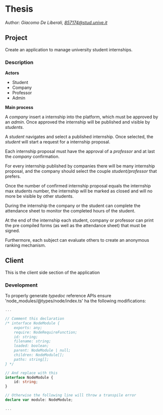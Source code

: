 # Thesis
Author: *Giacomo De Liberali, 857174@stud.unive.it*

## Project

Create an application to manage university student internships.

### Description

**Actors**

- Student
- Company
- Professor
- Admin

**Main process**

A *company* insert a internship into the platform, which must be approved by an *admin*. Once approved the internship will be published and visible by *students*.

A *student* navigates and select a published internship. Once selected, the *student* will start a request for a internship proposal.

Each internship proposal must have the approval of a *professor* and at last the *company* confirmation.

For every internship published by companies there will be many internship proposal, and the company should select the couple *student/professor* that prefers.

Once the number of confirmed internship proposal equals the internship max students number, the internship will be marked as closed and will no more be visible by other students.

During the internship the company or the student can complete the attendance sheet to monitor the completed hours of the student.

At the end of the internship each student, company or professor can print the pre compiled forms (as well as the attendance sheet) that must be signed.

Furthermore, each subject can evaluate others to create an anonymous ranking mechanism.

## Client
This is the client side section of the application

### Development
To properly generate *typedoc* reference APIs ensure 'node_modules/@types/node/index.ts' ha the following modifications:
```typescript
...

// Comment this declaration
/* interface NodeModule {
    exports: any;
    require: NodeRequireFunction;
    id: string;
    filename: string;
    loaded: boolean;
    parent: NodeModule | null;
    children: NodeModule[];
    paths: string[];
} */

// And replace with this
interface NodeModule {
    id: string;
}

// Otherwise the following line will throw a transpile error
declare var module: NodeModule;

...
```